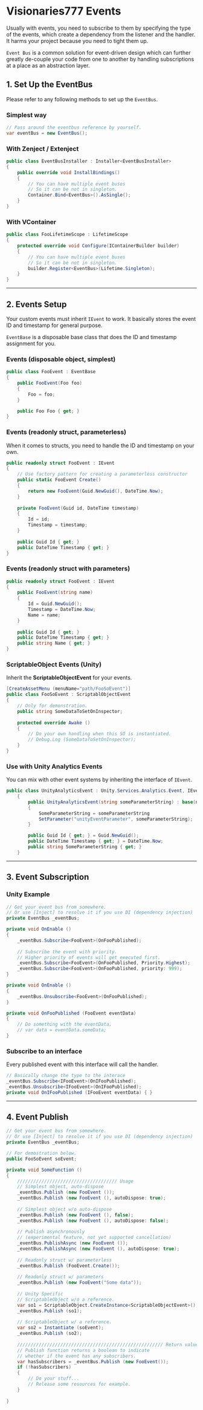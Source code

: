 # Visionaries777 Events
Usually with events, you need to subscribe to them by specifying the type of the events, which create a dependency from the listener and the handler. It harms your project because you need to tight them up.

`Event Bus` is a common solution for event-driven design which can further greatly de-couple your code from one to another by handling subscriptions at a place as an abstraction layer.

## 1. Set Up the EventBus
Please refer to any following methods to set up the `EventBus`.
### Simplest way
```C#
// Pass around the eventbus reference by yourself.
var eventBus = new EventBus();
```

### With Zenject / Extenject
```C#
public class EventBusInstaller : Installer<EventBusInstaller>
{
    public override void InstallBindings()
    {
        // You can have multiple event buses
        // So it can be not in singleton.
        Container.Bind<EventBus>().AsSingle();
    }
}
```

### With VContainer
```C#
public class FooLifetimeScope : LifetimeScope
{
    protected override void Configure(IContainerBuilder builder)
    {
        // You can have multiple event buses
        // So it can be not in singleton.
        builder.Register<EventBus>(Lifetime.Singleton);
    }
}
```

---
## 2. Events Setup
Your custom events must inherit `IEvent` to work. It basically stores the event ID and timestamp for general purpose.

`EventBase` is a disposable base class that does the ID and timestamp assignment for you.
### Events (disposable object, simplest)
```C#
public class FooEvent : EventBase
{
    public FooEvent(Foo foo)
    {
        Foo = foo;
    }

    public Foo Foo { get; }
}

```
### Events (readonly struct, parameterless)
When it comes to structs, you need to handle the ID and timestamp on your own.
```C#
public readonly struct FooEvent : IEvent
{
    // Use factory pattern for creating a parameterless constructor
    public static FooEvent Create()
    {
        return new FooEvent(Guid.NewGuid(), DateTime.Now);
    }
    
    private FooEvent(Guid id, DateTime timestamp)
    {
        Id = id;
        Timestamp = timestamp;
    }
    
    public Guid Id { get; }
    public DateTime Timestamp { get; }
}
```
### Events (readonly struct with parameters)
```C#
public readonly struct FooEvent : IEvent
{   
    public FooEvent(string name)
    {
        Id = Guid.NewGuid();
        Timestamp = DateTime.Now;
        Name = name;
    }
    
    public Guid Id { get; }
    public DateTime Timestamp { get; }
    public string Name { get; }
}
```
### ScriptableObject Events (Unity)
Inherit the **ScriptableObjectEvent** for your events.
```C#
[CreateAssetMenu (menuName="path/FooSoEvent")]
public class FooSoEvent : ScriptablObjectEvent
{
    // Only for demonstration.
    public string SomeDataToSetOnInspector;
    
    protected override Awake ()
    {
        // Do your own handling when this SO is instantiated.
        // Debug.Log (SomeDataToSetOnInspector);
    }
}
```
### Use with Unity Analytics Events
You can mix with other event systems by inheriting the interface of `IEvent`.
```C#
public class UnityAnalyticsEvent : Unity.Services.Analytics.Event, IEvent
    {
        public UnityAnalyticsEvent(string someParameterString) : base(name: "unityEventName")
        {
            SomeParameterString = someParameterString
            SetParameter("unityEventParameter", someParameterString);
        }

        public Guid Id { get; } = Guid.NewGuid();
        public DateTime Timestamp { get; } = DateTime.Now;
        public string SomeParameterString { get; }
    } 
```
---
## 3. Event Subscription

### Unity Example
```C#
// Get your event bus from somewhere.
// Or use [Inject] to resolve it if you use DI (dependency injection)
private EventBus _eventBus;

private void OnEnable ()
{
    _eventBus.Subscribe<FooEvent>(OnFooPublished);
    
    // Subscribe the event with priority.
    // Higher priority of events will get executed first.
    _eventBus.Subscribe<FooEvent>(OnFooPublished, Priority.Highest);
    _eventBus.Subscribe<FooEvent>(OnFooPublished, priority: 999);
}

private void OnEnable ()
{
    _eventBus.Unsubscribe<FooEvent>(OnFooPublished);
}

private void OnFooPublished (FooEvent eventData)
{
    // Do something with the eventData.
    // var data = eventData.someData;
}
```

### Subscribe to an interface
Every published event with this interface will call the handler.
```C#
// Basically change the type to the interace
_eventBus.Subscribe<IFooEvent>(OnIFooPublished);
_eventBus.Unsubscribe<IFooEvent>(OnIFooPublished);
private void OnIFooPublished (IFooEvent eventData) { }
```

---
## 4. Event Publish

```C#
// Get your event bus from somewhere.
// Or use [Inject] to resolve it if you use DI (dependency injection)
private EventBus _eventBus;

// For demostration below.
public FooSoEvent soEvent;

private void SomeFunction ()
{
    ///////////////////////////////////// Usage
    // Simplest object, auto-dispose
    _eventBus.Publish (new FooEvent ());
    _eventBus.Publish (new FooEvent (), autoDispose: true);
    
    // Simplest object w/o auto-dispose
    _eventBus.Publish (new FooEvent (), false);
    _eventBus.Publish (new FooEvent (), autoDispose: false);
    
    // Publish asynchronously 
    // (experimental feature, not yet supported cancellation)
    _eventBus.PublishAsync (new FooEvent ());
    _eventBus.PublishAsync (new FooEvent (), autoDispose: true);
    
    // Readonly struct w/ parameterless
    _eventBus.Publish (FooEvent.Create());
    
    // Readonly struct w/ parameters
    _eventBus.Publish (new FooEvent("Some data"));
    
    // Unity Specific
    // ScriptableObject w/o a reference.
    var so1 = ScriptableObject.CreateInstance<ScriptableObjectEvent>();
    _eventBus.Publish (so1);
    
    // ScriptableObject w/ a reference.
    var so2 = Instantiate (soEvent);
    _eventBus.Publish (so2);
    
    ////////////////////////////////////////////////////// Return value
    // Publish function returns a boolean to indicate
    // whether if the event has any subscribers.
    var hasSubscribers = _eventBus.Publish (new FooEvent());
    if (!hasSubscribers)
    {
        // Do your stuff...
        // Release some resources for example.
    }
    
}
```